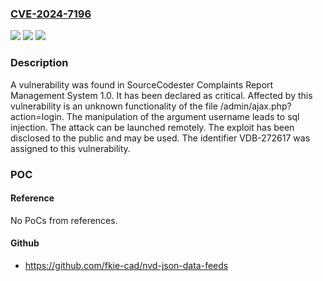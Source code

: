 ### [CVE-2024-7196](https://cve.mitre.org/cgi-bin/cvename.cgi?name=CVE-2024-7196)
![](https://img.shields.io/static/v1?label=Product&message=Complaints%20Report%20Management%20System&color=blue)
![](https://img.shields.io/static/v1?label=Version&message=%3D%201.0%20&color=brighgreen)
![](https://img.shields.io/static/v1?label=Vulnerability&message=CWE-89%20SQL%20Injection&color=brighgreen)

### Description

A vulnerability was found in SourceCodester Complaints Report Management System 1.0. It has been declared as critical. Affected by this vulnerability is an unknown functionality of the file /admin/ajax.php?action=login. The manipulation of the argument username leads to sql injection. The attack can be launched remotely. The exploit has been disclosed to the public and may be used. The identifier VDB-272617 was assigned to this vulnerability.

### POC

#### Reference
No PoCs from references.

#### Github
- https://github.com/fkie-cad/nvd-json-data-feeds

